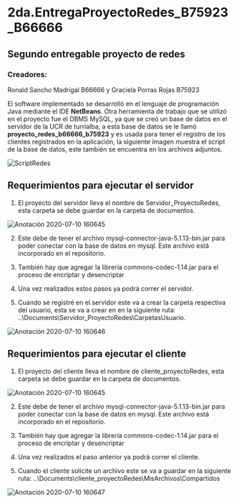 # 2da.EntregaProyectoRedes_B75923_B66666

## Segundo entregable proyecto de redes


### Creadores: 
Ronald Sancho Madrigal B66666 y Graciela Porras Rojas B75923

El software implementado se desarrolló en el lenguaje de programación Java mediante el IDE **NetBeans**. Otra herramienta de trabajo que se utilizó en el proyecto fue el DBMS MySQL, ya que se creó un base de datos en el servidor de la UCR de turrialba, a esta base de datos se le llamó **proyecto_redes_b66666_b75923**
y es usada para tener el registro de los clientes registrados en la aplicación, la siguiente imagen muestra el script de la base de datos, este también se encuentra en los archivos adjuntos.

![ScriptRedes](https://user-images.githubusercontent.com/43789304/87208022-b25f6500-c2ca-11ea-9168-edc0f8b3b7ce.png)


## Requerimientos para ejecutar el servidor
1. El proyecto del servidor lleva el nombre de Servidor_ProyectoRedes, esta carpeta se debe guardar en la carpeta de documentos. 

![Anotación 2020-07-10 160645](https://user-images.githubusercontent.com/43789304/87206983-0ae13300-c2c8-11ea-9953-a5a78f867981.png)


2. Este debe de tener el archivo mysql-connector-java-5.1.13-bin.jar para poder conectar con la base de datos en mysql. Este archivo está incorporado en el repositorio.
3. También hay que agregar la librería commons-codec-1.14.jar para el proceso de encriptar y desencriptar


4. Una vez realizados estos pasos ya podrá correr el servidor.
5. Cuando se registré en el servidor este va a crear la carpeta respectiva del usuario, esta se va a crear en en la siguiente ruta: ..\Documents\Servidor_ProyectoRedes\CarpetasUsuario.

![Anotación 2020-07-10 160646](https://user-images.githubusercontent.com/43789304/87207504-46303180-c2c9-11ea-9dda-4b9b96990422.png)

## Requerimientos para ejecutar el cliente
1. El proyecto del cliente lleva el nombre de cliente_proyectoRedes, esta carpeta se debe guardar en la carpeta de documentos.

![Anotación 2020-07-10 160645](https://user-images.githubusercontent.com/43789304/87206983-0ae13300-c2c8-11ea-9953-a5a78f867981.png)


2. Este debe de tener el archivo mysql-connector-java-5.1.13-bin.jar para poder conectar con la base de datos en mysql. Este archivo está incorporado en el repositorio.
3. También hay que agregar la librería commons-codec-1.14.jar para el proceso de encriptar y desencriptar


4. Una vez realizados el paso anterior ya podrá correr el cliente.
5. Cuando el cliente solicite un archivo este se va a guardar en la siguiente ruta: ..\Documents\cliente_proyectoRedes\MisArchivos\Compartidos

![Anotación 2020-07-10 160647](https://user-images.githubusercontent.com/43789304/87207717-d53d4980-c2c9-11ea-9e3d-d4714a026e2e.png)

